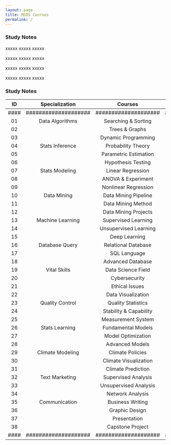 ```yaml
---
layout: page
title: MSDS Courses
permalink: /
---
```


<h3>Study Notes</h3>

xxxxx xxxxx xxxxx

xxxxx xxxxx xxxxx

xxxxx xxxxx xxxxx

xxxxx xxxxx xxxxx

<h3>Study Notes</h3>


| ID | Specialization     | Courses            | Link   |
|:--:|:------------------:|:------------------:|:------:|
|####|####################|####################|#####|####################|
| 01 | Data Algorithms    | Searching & Sorting   |[Link]()|
| 02 |                    | Trees & Graphs        | [Link]() |
| 03 |                    | Dynamic Programming   | [Link]() |
| 04 | Stats Inference    | Probability Theory    | [Link]() |
| 05 |                    | Parametric Estimation | [Link]() |
| 06 |                    | Hypothesis Testing    | [Link]() |
| 07 | Stats Modeling     | Linear Regression     | [Link](07-StatsModeling-LinearRegression) |
| 08 |                    | ANOVA & Experiment    | [Link]() |
| 09 |                    | Nonlinear Regression  | [Link] |
| 10 | Data Mining        | Data Mining Pipeline  | [Link] |
| 11 |                    | Data Mining Method    | [Link] |
| 12 |                    | Data Mining Projects  | [Link] |
| 13 | Machine Learning   | Supervised Learning   | [Link] |
| 14 |                    | Unsupervised Learning | [Link] |
| 15 |                    | Deep Learning         | [Link] |
| 16 | Database Query     | Relational Database   | [Link] |
| 17 |                    | SQL Language          | [Link] |
| 18 |                    | Advanced Database     | [Link] |
| 19 | Vital Skills       | Data Science Field    | [Link] |
| 20 |                    | Cybersecurity         | [Link] |
| 21 |                    | Ethical Issues        | [Link] |
| 22 |                    | Data Visualization    | [Link] |
| 23 | Quality Control    | Quality Statistics    | [Link] |
| 24 |                    | Stability & Capability| [Link] |
| 25 |                    | Measurement System    | [Link] |
| 26 | Stats Learning     | Fundamental Models    | [Link] |
| 27 |                    | Model Optimization    | [Link] |
| 28 |                    | Advanced Models       | [Link] |
| 29 | Climate Modeling   | Climate Policies      | [Link] |
| 30 |                    | Climate Visualization | [Link] |
| 31 |                    | Climate Prediction    | [Link] |
| 32 | Text Marketing     | Supervised Analysis   | [Link] |
| 33 |                    | Unsupervised Analysis | [Link] |
| 34 |                    | Network Analysis      | [Link] |
| 35 | Communication      | Business Writing      | [Link] |
| 36 |                    | Graphic Design        | [Link] |
| 37 |                    | Presentation          | [Link] |
| 38 |                    | Capstone Project      | [Link] |
|####|####################|####################|#####|
